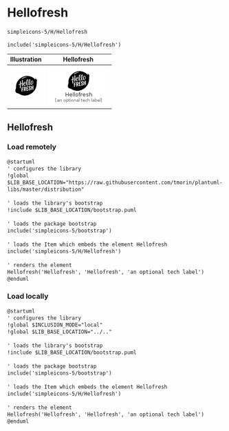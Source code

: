 # Hellofresh


```text
simpleicons-5/H/Hellofresh
```

```text
include('simpleicons-5/H/Hellofresh')
```



| Illustration | Hellofresh |
| :---: | :---: |
| ![illustration for Illustration](../../simpleicons-5/H/Hellofresh.png) | ![illustration for Hellofresh](../../simpleicons-5/H/Hellofresh.Local.png) |




## Hellofresh

### Load remotely
```plantuml
@startuml
' configures the library
!global $LIB_BASE_LOCATION="https://raw.githubusercontent.com/tmorin/plantuml-libs/master/distribution"

' loads the library's bootstrap
!include $LIB_BASE_LOCATION/bootstrap.puml

' loads the package bootstrap
include('simpleicons-5/bootstrap')

' loads the Item which embeds the element Hellofresh
include('simpleicons-5/H/Hellofresh')

' renders the element
Hellofresh('Hellofresh', 'Hellofresh', 'an optional tech label')
@enduml
```

### Load locally
```plantuml
@startuml
' configures the library
!global $INCLUSION_MODE="local"
!global $LIB_BASE_LOCATION="../.."

' loads the library's bootstrap
!include $LIB_BASE_LOCATION/bootstrap.puml

' loads the package bootstrap
include('simpleicons-5/bootstrap')

' loads the Item which embeds the element Hellofresh
include('simpleicons-5/H/Hellofresh')

' renders the element
Hellofresh('Hellofresh', 'Hellofresh', 'an optional tech label')
@enduml
```

